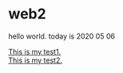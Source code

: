 # web2
<!DOCTYPE html>
<html lang="en">
<head>
	<meta charset="UTF-8">
	<title>Document</title>
</head>
<body>
	 <p>hello world. today is 2020 05 06</p>
	 <a href="test1.html">This is my test1.</a><br>
	 <a href="test2.html">This is my test2.</a>
	
</body>
</html>
